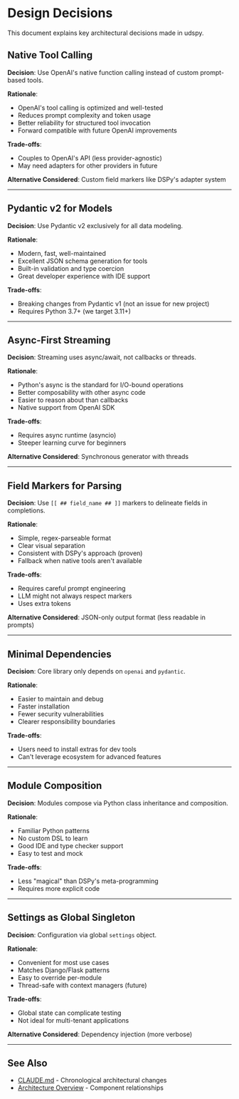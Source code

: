 # Design Decisions

This document explains key architectural decisions made in udspy.

## Native Tool Calling

**Decision**: Use OpenAI's native function calling instead of custom prompt-based tools.

**Rationale**:
- OpenAI's tool calling is optimized and well-tested
- Reduces prompt complexity and token usage
- Better reliability for structured tool invocation
- Forward compatible with future OpenAI improvements

**Trade-offs**:
- Couples to OpenAI's API (less provider-agnostic)
- May need adapters for other providers in future

**Alternative Considered**: Custom field markers like DSPy's adapter system

---

## Pydantic v2 for Models

**Decision**: Use Pydantic v2 exclusively for all data modeling.

**Rationale**:
- Modern, fast, well-maintained
- Excellent JSON schema generation for tools
- Built-in validation and type coercion
- Great developer experience with IDE support

**Trade-offs**:
- Breaking changes from Pydantic v1 (not an issue for new project)
- Requires Python 3.7+ (we target 3.11+)

---

## Async-First Streaming

**Decision**: Streaming uses async/await, not callbacks or threads.

**Rationale**:
- Python's async is the standard for I/O-bound operations
- Better composability with other async code
- Easier to reason about than callbacks
- Native support from OpenAI SDK

**Trade-offs**:
- Requires async runtime (asyncio)
- Steeper learning curve for beginners

**Alternative Considered**: Synchronous generator with threads

---

## Field Markers for Parsing

**Decision**: Use `[[ ## field_name ## ]]` markers to delineate fields in completions.

**Rationale**:
- Simple, regex-parseable format
- Clear visual separation
- Consistent with DSPy's approach (proven)
- Fallback when native tools aren't available

**Trade-offs**:
- Requires careful prompt engineering
- LLM might not always respect markers
- Uses extra tokens

**Alternative Considered**: JSON-only output format (less readable in prompts)

---

## Minimal Dependencies

**Decision**: Core library only depends on `openai` and `pydantic`.

**Rationale**:
- Easier to maintain and debug
- Faster installation
- Fewer security vulnerabilities
- Clearer responsibility boundaries

**Trade-offs**:
- Users need to install extras for dev tools
- Can't leverage ecosystem for advanced features

---

## Module Composition

**Decision**: Modules compose via Python class inheritance and composition.

**Rationale**:
- Familiar Python patterns
- No custom DSL to learn
- Good IDE and type checker support
- Easy to test and mock

**Trade-offs**:
- Less "magical" than DSPy's meta-programming
- Requires more explicit code

---

## Settings as Global Singleton

**Decision**: Configuration via global `settings` object.

**Rationale**:
- Convenient for most use cases
- Matches Django/Flask patterns
- Easy to override per-module
- Thread-safe with context managers (future)

**Trade-offs**:
- Global state can complicate testing
- Not ideal for multi-tenant applications

**Alternative Considered**: Dependency injection (more verbose)

---

## See Also

- [CLAUDE.md](../../CLAUDE.md) - Chronological architectural changes
- [Architecture Overview](overview.md) - Component relationships
